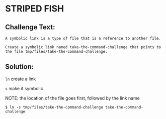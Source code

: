 # STRIPED FISH

## Challenge Text:

```
A symbolic link is a type of file that is a reference to another file.

Create a symbolic link named take-the-command-challenge that points to the file tmp/files/take-the-command-challenge.
```
## Solution:

`ln` create a link

`s` make it symbolic

NOTE: the location of the file goes first, followed by the link name

```
$ ln -s tmp/files/take-the-command-challenge take-the-command-challenge
```